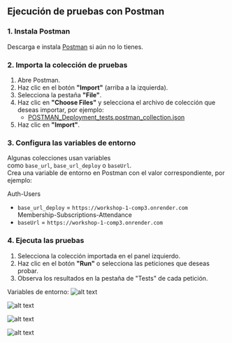 ## Ejecución de pruebas con Postman

### 1. Instala Postman

Descarga e instala [Postman](vscode-file://vscode-app/c:/Users/USUARIO/AppData/Local/Programs/Microsoft%20VS%20Code/resources/app/out/vs/code/electron-browser/workbench/workbench.html) si aún no lo tienes.

### 2. Importa la colección de pruebas

1. Abre Postman.
2. Haz clic en el botón **"Import"** (arriba a la izquierda).
3. Selecciona la pestaña **"File"**.
4. Haz clic en **"Choose Files"** y selecciona el archivo de colección que deseas importar, por ejemplo:
    - [POSTMAN_Deployment_tests.postman_collection.json](vscode-file://vscode-app/c:/Users/USUARIO/AppData/Local/Programs/Microsoft%20VS%20Code/resources/app/out/vs/code/electron-browser/workbench/workbench.html)
5. Haz clic en **"Import"**.

### 3. Configura las variables de entorno

Algunas colecciones usan variables como `base_url`, `base_url_deploy` o `baseUrl`.  
Crea una variable de entorno en Postman con el valor correspondiente, por ejemplo:

Auth-Users
- `base_url_deploy` = `https://workshop-1-comp3.onrender.com`
Membership-Subscriptions-Attendance
- `baseUrl` = `https://workshop-1-comp3.onrender.com`

### 4. Ejecuta las pruebas

1. Selecciona la colección importada en el panel izquierdo.
2. Haz clic en el botón **"Run"** o selecciona las peticiones que deseas probar.
3. Observa los resultados en la pestaña de "Tests" de cada petición.

Variables de entorno:
![alt text](image.png)

![alt text](image-1.png)

![alt text](image-2.png)

![alt text](image-3.png)
